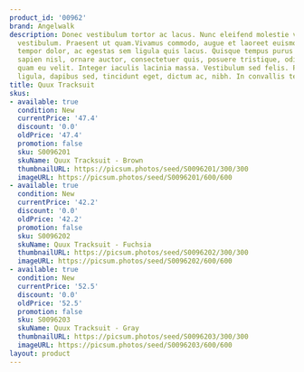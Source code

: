```yaml
---
product_id: '00962'
brand: Angelwalk
description: Donec vestibulum tortor ac lacus. Nunc eleifend molestie velit. Aenean
  vestibulum. Praesent ut quam.Vivamus commodo, augue et laoreet euismod, sem sapien
  tempor dolor, ac egestas sem ligula quis lacus. Quisque tempus purus eu ante.Vestibulum
  sapien nisl, ornare auctor, consectetuer quis, posuere tristique, odio. Morbi lobortis
  quam eu velit. Integer iaculis lacinia massa. Vestibulum sed felis. Praesent odio
  ligula, dapibus sed, tincidunt eget, dictum ac, nibh. In convallis tellus a mauris.
title: Quux Tracksuit
skus:
- available: true
  condition: New
  currentPrice: '47.4'
  discount: '0.0'
  oldPrice: '47.4'
  promotion: false
  sku: S0096201
  skuName: Quux Tracksuit - Brown
  thumbnailURL: https://picsum.photos/seed/S0096201/300/300
  imageURL: https://picsum.photos/seed/S0096201/600/600
- available: true
  condition: New
  currentPrice: '42.2'
  discount: '0.0'
  oldPrice: '42.2'
  promotion: false
  sku: S0096202
  skuName: Quux Tracksuit - Fuchsia
  thumbnailURL: https://picsum.photos/seed/S0096202/300/300
  imageURL: https://picsum.photos/seed/S0096202/600/600
- available: true
  condition: New
  currentPrice: '52.5'
  discount: '0.0'
  oldPrice: '52.5'
  promotion: false
  sku: S0096203
  skuName: Quux Tracksuit - Gray
  thumbnailURL: https://picsum.photos/seed/S0096203/300/300
  imageURL: https://picsum.photos/seed/S0096203/600/600
layout: product
---
```

